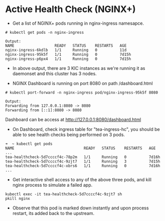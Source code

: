 # Active Health Check (NGINX+)


- Get a list of NGINX+ pods running in nginx-ingress namesapce.

```
# kubectl get pods -n nginx-ingress

Output:
NAME                  READY   STATUS    RESTARTS   AGE
nginx-ingress-6kdlb   1/1     Running   0          11d
nginx-ingress-95k5f   1/1     Running   0          7d15h
nginx-ingress-p6px4   1/1     Running   0          7d15h
```
- In above output, there are 3 KIC instances as we're running it as daemonset and this cluster has 3 nodes.

- NGINX Dashboard is running on port 8080 on path /dashboard.html

```
# kubectl port-forward -n nginx-ingress pod/nginx-ingress-95k5f 8080

Output:
Forwarding from 127.0.0.1:8080 -> 8080
Forwarding from [::1]:8080 -> 8080
```

Dashboard can be access at http://127.0.0.1:8080/dashboard.html

- On Dashboard, check ingress table for "tea-ingress-hc", you should be able to see health checks being performed on 3 pods.

```
➜  ~ kubectl get pods
NAME                               READY   STATUS    RESTARTS   AGE
...
tea-healthcheck-5d7ccccf4c-78p2m   1/1     Running   0          7d16h
tea-healthcheck-5d7ccccf4c-9zjt7   1/1     Running   3          7d15h
tea-healthcheck-5d7ccccf4c-xbrs6   1/1     Running   0          7d16h
...
```

- Get interactive shell access to any of the above three pods, and kill nginx process to simulate a failed app.
```
kubectl exec -it tea-healthcheck-5d7ccccf4c-9zjt7 sh
pkill nginx
```

- Observe that this pod is marked down instantly and upon process restart, its added back to the upstream.
